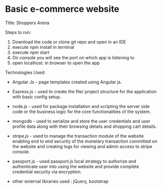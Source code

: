 # Basic e-commerce website

Title: Shoppers Arena

Steps to run: 
1. Download the code or clone git repo and open in an IDE
2. execute npm install in terminal
3. execute npm start 
4. On console you will see the port on which app is listening to
5. open localhost:<PORT> in browser to open the app

Technologies Used:

- Angular Js - page templates created using Angular js. 

- Express.js - used to create the file/ project structure for the application with basic config setup.

- node.js - used for package installation and scripting the server side code or the business logic for the core functionalities of the system.

- mongodb - used to serialize and store the user credentials and user profile data along with their browsing details and shopping cart details.

- stripe.js - used to manage the transaction module of the website enabling end to end security of the monetary transaction committed on the website and creating logs for viewing and admin access to stripe console.

- passport.js - used passport.js local strategy to authorize and authenticate user into using the website and provide complete credential security via encryption.


- other external libraries used : jQuery, bootstrap



